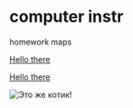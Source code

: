 # computer instr
homework maps

[Hello there](https://www.urbandictionary.com/define.php?term=Hello%20there)

[Hello there](https://www.urbandictionary.com/define.php?term=Hello%20there "here is something I wanna tell you")

![Это же котик!](https://medialeaks.ru/wp-content/uploads/2017/10/catbread-03-600x400.jpg "на хлебушке")
